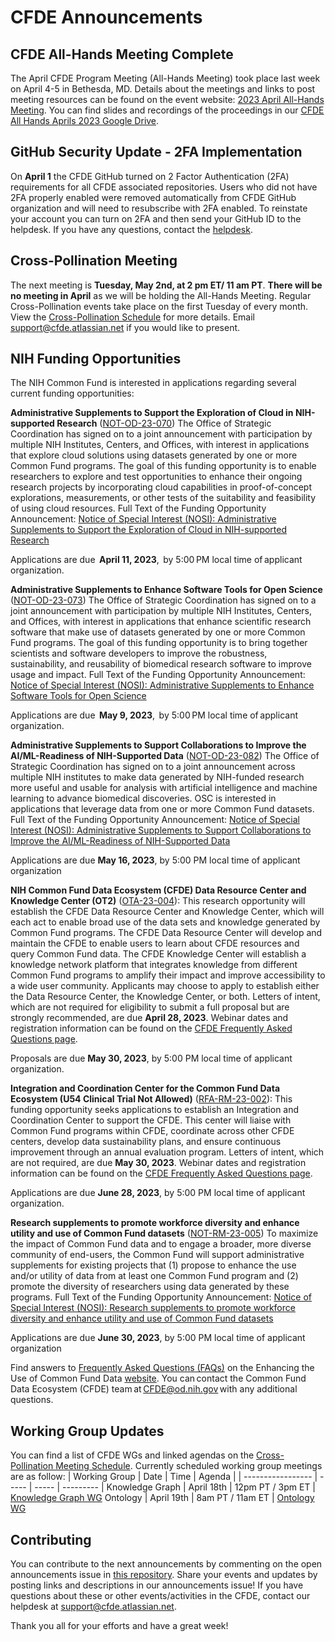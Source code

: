 # CFDE Announcements

## CFDE All-Hands Meeting Complete
The April CFDE Program Meeting (All-Hands Meeting) took place last week on April 4-5  in Bethesda, MD. Details about the meetings and links to post meeting resources can be found on the event website: [2023 April All-Hands Meeting](https://nih-cfde.github.io/2023-april-all-hands-meeting/). You can find slides and recordings of the proceedings in our [CFDE All Hands Aprils 2023 Google Drive](https://drive.google.com/drive/folders/1axSoVORpgKjNnWYF_gQngGml5ZDvZRAH?usp=sharing).

## GitHub Security Update - 2FA Implementation
On **April 1** the CFDE GitHub turned on 2 Factor Authentication (2FA) requirements for all CFDE associated repositories.  Users who did not have 2FA properly enabled were removed automatically from CFDE GitHub organization and will need to resubscribe with 2FA enabled. To reinstate your account you can turn on 2FA and then send your GitHub ID to the helpdesk. If you have any questions, contact the [helpdesk](mailto:support@cfde.atlassian.net).

## Cross-Pollination Meeting
The next meeting is **Tuesday, May 2nd, at 2 pm ET/ 11 am PT**.  **There will be no meeting in April** as we will be holding the All-Hands Meeting. Regular Cross-Pollination events take place on the first Tuesday of every month. View the [Cross-Pollination Schedule](https://docs.google.com/spreadsheets/d/1hQAeOLkivUZZnwZ_KxfGw3neezMaWbrPk9nnFiKfQGA/edit?usp=sharing) for more details. Email [support@cfde.atlassian.net](mailto:support@cfde.atlassian.net) if you would like to present.

## NIH Funding Opportunities
The NIH Common Fund is interested in applications regarding several current funding opportunities:

**Administrative Supplements to Support the Exploration of Cloud in NIH-supported Research** ([NOT-OD-23-070](https://grants.nih.gov/grants/guide/notice-files/NOT-OD-23-070.html)) The Office of Strategic Coordination has signed on to a joint announcement with participation by multiple NIH Institutes, Centers, and Offices, with interest in applications that explore cloud solutions using datasets generated by one or more Common Fund programs. The goal of this funding opportunity is to enable researchers to explore and test opportunities to enhance their ongoing research projects by incorporating cloud capabilities in proof-of-concept explorations, measurements, or other tests of the suitability and feasibility of using cloud resources. Full Text of the Funding Opportunity Announcement: [Notice of Special Interest (NOSI): Administrative Supplements to Support the Exploration of Cloud in NIH-supported Research](https://grants.nih.gov/grants/guide/notice-files/NOT-OD-23-070.html) 

Applications are due  **April 11, 2023**,  by 5:00 PM local time of applicant organization. 

**Administrative Supplements to Enhance Software Tools for Open Science** ([NOT-OD-23-073](https://grants.nih.gov/grants/guide/notice-files/not-od-23-073.html)) The Office of Strategic Coordination has signed on to a joint announcement with participation by multiple NIH Institutes, Centers, and Offices, with interest in applications that enhance scientific research software that make use of datasets generated by one or more Common Fund programs. The goal of this funding opportunity is to bring together scientists and software developers to improve the robustness, sustainability, and reusability of biomedical research software to improve usage and impact. Full Text of the Funding Opportunity Announcement: [Notice of Special Interest (NOSI): Administrative Supplements to Enhance Software Tools for Open Science](https://grants.nih.gov/grants/guide/notice-files/not-od-23-073.html) 

Applications are due  **May 9, 2023**,  by 5:00 PM local time of applicant organization.  

**Administrative Supplements to Support Collaborations to Improve the AI/ML-Readiness of NIH-Supported Data** ([NOT-OD-23-082](https://grants.nih.gov/grants/guide/notice-files/not-od-23-082.html)) The Office of Strategic Coordination has signed on to a joint announcement across multiple NIH institutes to make data generated by NIH-funded research more useful and usable for analysis with artificial intelligence and machine learning to advance biomedical discoveries. OSC is interested in applications that leverage data from one or more Common Fund datasets. Full Text of the Funding Opportunity Announcement: [Notice of Special Interest (NOSI): Administrative Supplements to Support Collaborations to Improve the AI/ML-Readiness of NIH-Supported Data](https://grants.nih.gov/grants/guide/notice-files/not-od-23-082.html) 

Applications are due  **May 16, 2023**, by 5:00 PM local time of applicant organization 

**NIH Common Fund Data Ecosystem (CFDE) Data Resource Center and Knowledge Center (OT2)** ([OTA-23-004](https://commonfund.nih.gov/sites/default/files/OTA-23-004.pdf)): This research opportunity will establish the CFDE Data Resource Center and Knowledge Center, which will each act to enable broad use of the data sets and knowledge generated by Common Fund programs. The CFDE Data Resource Center will develop and maintain the CFDE to enable users to learn about CFDE resources and query Common Fund data. The CFDE Knowledge Center will establish a knowledge network platform that integrates knowledge from different Common Fund programs to amplify their impact and improve accessibility to a wide user community. Applicants may choose to apply to establish either the Data Resource Center, the Knowledge Center, or both. Letters of intent, which are not required for eligibility to submit a full proposal but are strongly recommended, are due **April 28, 2023**. Webinar dates and registration information can be found on the [CFDE Frequently Asked Questions page](https://commonfund.nih.gov/dataecosystem/faqs#webinars).  

Proposals are due  **May 30, 2023**, by 5:00 PM local time of applicant organization.

**Integration and Coordination Center for the Common Fund Data Ecosystem (U54 Clinical Trial Not Allowed)** ([RFA-RM-23-002](https://grants.nih.gov/grants/guide/rfa-files/RFA-RM-23-002.html)): This funding opportunity seeks applications to establish an Integration and Coordination Center to support the CFDE. This center will liaise with Common Fund programs within CFDE, coordinate across other CFDE centers, develop data sustainability plans, and ensure continuous improvement through an annual evaluation program. Letters of intent, which are not required, are due **May 30, 2023**. Webinar dates and registration information can be found on the [CFDE Frequently Asked Questions page](https://commonfund.nih.gov/dataecosystem/faqs#webinars).

Applications are due  **June 28, 2023**, by 5:00 PM local time of applicant organization. 

**Research supplements to promote workforce diversity and enhance utility and use of Common Fund datasets** ([NOT-RM-23-005](https://grants.nih.gov/grants/guide/notice-files/NOT-RM-23-005.html)) To maximize the impact of Common Fund data and to engage a broader, more diverse community of end-users, the Common Fund will support administrative supplements for existing projects that (1) propose to enhance the use and/or utility of data from at least one Common Fund program and (2) promote the diversity of researchers using data generated by these programs. Full Text of the Funding Opportunity Announcement: [Notice of Special Interest (NOSI): Research supplements to promote workforce diversity and enhance utility and use of Common Fund datasets](https://grants.nih.gov/grants/guide/notice-files/NOT-RM-23-005.html)

Applications are due **June 30, 2023**, by 5:00 PM local time of applicant organization

Find answers to [Frequently Asked Questions (FAQs)](https://commonfund.nih.gov/dataecosystem/faqs) on the Enhancing the Use of Common Fund Data [website](https://commonfund.nih.gov/dataecosystem). You can contact the Common Fund Data Ecosystem (CFDE) team at [CFDE@od.nih.gov](mailto:CFDE@od.nih.gov) with any additional questions.

## Working Group Updates
You can find a list of CFDE WGs and linked agendas on the [Cross-Pollination Meeting Schedule](https://docs.google.com/spreadsheets/d/1hQAeOLkivUZZnwZ_KxfGw3neezMaWbrPk9nnFiKfQGA/edit?usp=sharing). Currently scheduled working group meetings are as follow: 
| Working Group | Date | Time | Agenda |
| ----------------- | ----- | ----- | --------- | 
Knowledge Graph | April 18th | 12pm PT / 3pm ET | [Knowledge Graph WG](https://docs.google.com/document/d/1WvpkLxWPW0XxZsam6jEJeEUQr2sQ0EWC/edit?usp=sharing&ouid=111367545760360703840&rtpof=true&sd=true)
Ontology | April 19th  | 8am PT / 11am ET | [Ontology WG](https://docs.google.com/document/d/1VoHHBeWfol6XNJa3kzOnOFuTaIrcLYbqKYQcOnj1oh4/edit?usp=sharing)

## Contributing

You can contribute to the next announcements by commenting on the open announcements issue in [this repository](https://github.com/nih-cfde/announcements/issues). Share your events and updates by posting links and descriptions in our announcements issue! If you have questions about these or other events/activities in the CFDE, contact our helpdesk at [support@cfde.atlassian.net](mailto:support@cfde.atlassian.net).

Thank you all for your efforts and have a great week!
